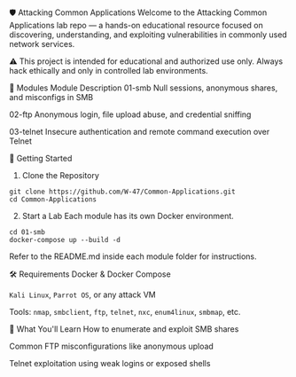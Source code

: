 🛡️ Attacking Common Applications
Welcome to the Attacking Common Applications lab repo — a hands-on educational resource focused on discovering, understanding, and exploiting vulnerabilities in commonly used network services.

⚠️ This project is intended for educational and authorized use only. Always hack ethically and only in controlled lab environments.

📂 Modules
Module Description
01-smb Null sessions, anonymous shares, and misconfigs in SMB

02-ftp Anonymous login, file upload abuse, and credential sniffing

03-telnet Insecure authentication and remote command execution over Telnet

🧪 Getting Started

1. Clone the Repository

```
git clone https://github.com/W-47/Common-Applications.git
cd Common-Applications
```

2. Start a Lab
   Each module has its own Docker environment.

```
cd 01-smb
docker-compose up --build -d
```

Refer to the README.md inside each module folder for instructions.

🛠️ Requirements
Docker & Docker Compose

`Kali Linux`, `Parrot OS`, or any attack VM

Tools: `nmap`, `smbclient`, `ftp`, `telnet`, `nxc`, `enum4linux`, `smbmap`, etc.

🎯 What You'll Learn
How to enumerate and exploit SMB shares

Common FTP misconfigurations like anonymous upload

Telnet exploitation using weak logins or exposed shells
